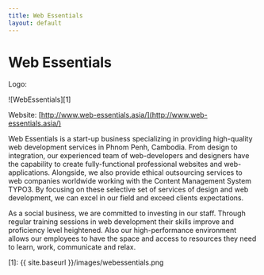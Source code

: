 ```yaml
---
title: Web Essentials
layout: default
---
```

# Web Essentials

Logo: 

![WebEssentials][1]

Website: [http://www.web-essentials.asia/](http://www.web-essentials.asia/)

Web Essentials is a start-up business specializing in providing high-quality web development services in Phnom Penh, Cambodia. From design to integration, our experienced team of web-developers and designers have the capability to create fully-functional professional websites and web-applications. Alongside, we also provide ethical outsourcing services to web companies worldwide working with the Content Management System TYPO3. By focusing on these selective set of services of design and web development, we can excel in our field and exceed clients expectations.

As a social business, we are committed to investing in our staff. Through regular training sessions in web development their skills improve and proficiency level heightened. Also our high-performance environment allows our employees to have the space and access to resources they need to learn, work, communicate and relax.

[1]: {{ site.baseurl }}/images/webessentials.png